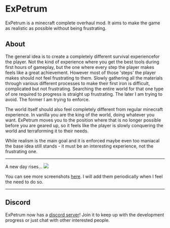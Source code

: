 # ExPetrum
ExPetrum is a minecraft complete overhaul mod. It aims to make the game as realistic as possible without being frustrating.

## About
The general idea is to create a completely different survival experiencefor the player. Not the kind of experience where you get the best tools during first hours of gameplay, but the one where every step the player makes feels like a great achievement. 
However most of those 'steps' the player makes should not feel frustrating to them. Slowly gathering all the materials through various different processes to make their first iron is difficult, complicated but not frustrating. Searching the entire world for that one type of ore required to progress is straight up frustrating. The later I am trying to avoid. The former I am trying to enforce.

The world itself should also feel completely different from regular minecraft experience. In vanilla you are the king of the world, doing whatever you want. ExPetrum moves you to the position where that is no longer possible before you are geared up, so it feels like the player is slowly conquering the world and terraforming it to their needs.

While realism is the main goal and it is enforced maybe even too maniacal the base idea still stands - it must be an interesting experience, not the frustrating one.

_ _ _

A new day rises...
![](https://github.com/V0idWa1k3r/ExPetrum/blob/master/randomdevscreenies/2017-05-04_04.39.55.png)

You can see more screenshots [here](https://github.com/V0idWa1k3r/ExPetrum/tree/master/randomdevscreenies). I will add them periodically when I feel the need to do so.

_ _ _

## Discord

ExPetrum now has a [discord server](https://discord.gg/WTzJ3sJ)! Join it to keep up with the development progress or just chat with other interested people.
